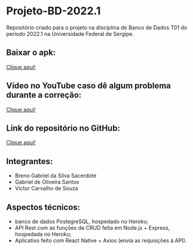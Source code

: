 # Projeto-BD-2022.1
Repositório criado para o projeto na disciplina de Banco de Dados T01 do período 2022.1 na Universidade Federal de Sergipe.

## Baixar o apk:
  [Clique aqui!](https://drive.google.com/file/d/1CSFZKFG0fP9s26Lbm2JiefWDj2_sUhpn/view?usp=sharing)

## Vídeo no YouTube caso dê algum problema durante a correção:
  [Clique aqui!](https://youtu.be/34a4dv9Ptf0)

## Link do repositório no GitHub:
  [Clique aqui!](https://github.com/G4bzz/Projeto-BD-2022.1)

## Integrantes:
- Breno Gabriel da Silva Sacerdote
- Gabriel de Oliveira Santos
- Victor Carvalho de Souza

## Aspectos técnicos:
- banco de dados PostegreSQL, hospedado no Heroku;
- API Rest com as funções de CRUD feita em Node.js + Express, hospedada no Heroku;
- Aplicativo feito com React Native + Axios (envia as requisções à API).
